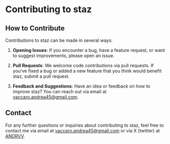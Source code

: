 # Contributing to staz

## How to Contribute

Contributions to staz can be made in several ways:

1. **Opening Issues**: If you encounter a bug, have a feature request, or want to suggest improvements, please open an issue.

2. **Pull Requests**: We welcome code contributions via pull requests. If you've fixed a bug or added a new feature that you think would benefit staz, submit a pull request.

3. **Feedback and Suggestions**: Have an idea or feedback on how to improve staz? You can reach out via email at [vaccaro.andrea45@gmail.com](mailto:vaccaro.andrea45@gmail.com).

## Contact

For any further questions or inquiries about contributing to staz, feel free to contact me via email at [vaccaro.andrea45@gmail.com](mailto:vaccaro.andrea45@gmail.com) or via X (twitter) at [ANDRVV](https://twitter.com/ANDRVV1).